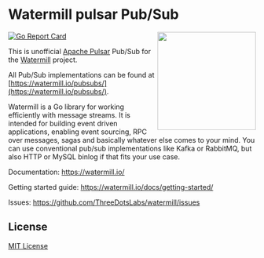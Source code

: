 # Watermill pulsar Pub/Sub
<img align="right" width="200" src="https://threedots.tech/watermill-io/watermill-logo.png">

[![Go Report Card](https://goreportcard.com/badge/github.com/MaxW1337/watermill-pulsar)](https://goreportcard.com/report/github.com/ThreeDotsLabs/watermill-nats)

This is unofficial [Apache Pulsar](https://pulsar.apache.org/) Pub/Sub for the [Watermill](https://watermill.io/) project.

All Pub/Sub implementations can be found at [https://watermill.io/pubsubs/](https://watermill.io/pubsubs/).

Watermill is a Go library for working efficiently with message streams. It is intended
for building event driven applications, enabling event sourcing, RPC over messages,
sagas and basically whatever else comes to your mind. You can use conventional pub/sub
implementations like Kafka or RabbitMQ, but also HTTP or MySQL binlog if that fits your use case.

Documentation: https://watermill.io/

Getting started guide: https://watermill.io/docs/getting-started/

Issues: https://github.com/ThreeDotsLabs/watermill/issues

## License

[MIT License](./LICENSE)
